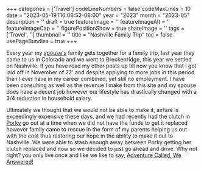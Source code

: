 ﻿+++
categories = ['Travel']
codeLineNumbers = false
codeMaxLines = 10
date = "2023-05-19T16:06:52-06:00"
year = "2023"
month = "2023-05"
description = ''
draft = true
featureImage = ''
featureImageAlt = ''
featureImageCap = ''
figurePositionShow = true
shareImage = ''
tags = ['Travel', '']
thumbnail = ''
title = "Nashville Family Trip"
toc = false
usePageBundles = true
+++

Every year my [spouse's](https://traumatotravel.xyz) family gets together for a family trip, last year they came to us in Colorado and we went to Breckenridge, this year we settled on Nashville. If you have read my other posts up till now you know that I got laid off in November of 22' and despite applying to more jobs in this period than I ever have in my career combined, yet still no employment. I have been consulting as well as the revenue I make from this site and my spouse does have a decent job however our lifestyle has drastically changed with a 3/4 reduction in household salary. 

Ultimately we thought that we would not be able to make it, airfare is exceedingly expensive these days, and we had recently had the clutch in [Porky](https://traumatotravel.xyz/) go out at a time when we did not have the funds to get it replaced however family came to rescue in the form of my parents helping us out with the cost thus restoring our hope in the ability to make it out to Nashville. We were able to stash enough away between Porky getting her clutch replaced and now so we decided to just go ahead and drive. Why not right? you only live once and like we like to say, [Adventure Called, We Answered!](https://adventurecalled.xyz) 

